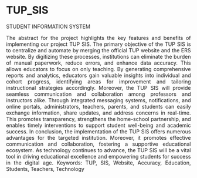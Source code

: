 # TUP_SIS
STUDENT INFORMATION SYSTEM
<p align="justify">
The abstract for the project highlights the key features and benefits of implementing our project TUP SIS. The primary objective of the TUP SIS is to centralize and automate by merging the official TUP website and the ERS website. By digitizing these processes, institutions can eliminate the burden of manual paperwork, reduce errors, and enhance data accuracy. This allows educators to focus on only teaching. By generating comprehensive reports and analytics, educators gain valuable insights into individual and cohort progress, identifying areas for improvement and tailoring instructional strategies accordingly. Moreover, the TUP SIS will provide seamless communication and collaboration among professors and instructors alike. Through integrated messaging systems, notifications, and online portals, administrators, teachers, parents, and students can easily exchange information, share updates, and address concerns in real-time. This promotes transparency, strengthens the home-school partnership, and enables timely interventions to support student well-being and academic success. In conclusion, the implementation of the TUP SIS offers numerous advantages for the targeted institution. Moreover, it promotes effective communication and collaboration, fostering a supportive educational ecosystem. As technology continues to advance, the TUP SIS will be a vital tool in driving educational excellence and empowering students for success in the digital age.
Keywords: TUP, SIS, Website, Accuracy, Education, Students, Teachers, Technology
</p>

